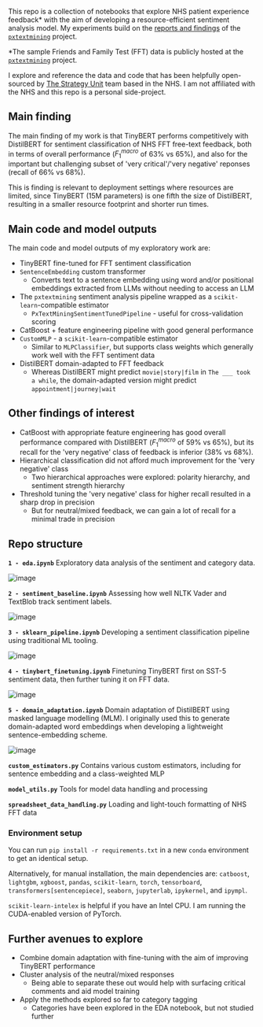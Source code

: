 This repo is a collection of notebooks that explore NHS patient experience feedback* with the aim of developing a resource-efficient sentiment analysis model. My experiments build on the [reports and findings](https://the-strategy-unit.github.io/PatientExperience-QDC/) of the [`pxtextmining`](https://github.com/The-Strategy-Unit/pxtextmining/tree/main) project.

*The sample Friends and Family Test (FFT) data is publicly hosted at the [`pxtextmining`](https://github.com/The-Strategy-Unit/pxtextmining/tree/main) project.

I explore and reference the data and code that has been helpfully open-sourced by [The Strategy Unit](https://github.com/The-Strategy-Unit) team based in the NHS. I am not affiliated with the NHS and this repo is a personal side-project.

## Main finding
The main finding of my work is that TinyBERT performs competitively with DistilBERT for sentiment classification of NHS FFT free-text feedback, both in terms of overall performance ($F_1^{macro}$ of 63% vs 65%), and also for the important but challenging subset of 'very critical'/'very negative' reponses (recall of 66% vs 68%).

This is finding is relevant to deployment settings where resources are limited, since TinyBERT (15M parameters) is one fifth the size of DistilBERT, resulting in a smaller resource footprint and shorter run times.

## Main code and model outputs

The main code and model outputs of my exploratory work are:
 - TinyBERT fine-tuned for FFT sentiment classification
 - `SentenceEmbedding` custom transformer
   - Converts text to a sentence embedding using word and/or positional embeddings extracted from LLMs without needing to access an LLM
 - The `pxtextmining` sentiment analysis pipeline wrapped as a `scikit-learn`-compatible estimator
   - `PxTextMiningSentimentTunedPipeline` - useful for cross-validation scoring
 - CatBoost + feature engineering pipeline with good general performance
 - `CustomMLP` - a `scikit-learn`-compatible estimator
   - Similar to `MLPClassifier`, but supports class weights which generally work well with the FFT sentiment data
 - DistilBERT domain-adapted to FFT feedback
     - Whereas DistilBERT might predict `movie|story|film` in `The ___ took a while`, the domain-adapted version might predict `appointment|journey|wait`

## Other findings of interest
 - CatBoost with appropriate feature engineering has good overall performance compared with DistilBERT ($F_1^{macro}$ of 59% vs 65%), but its recall for the 'very negative' class of feedback is inferior (38% vs 68%).
 - Hierarchical classification did not afford much improvement for the 'very negative' class
   - Two hierarchical approaches were explored: polarity hierarchy, and sentiment strength hierarchy
 - Threshold tuning the 'very negative' class for higher recall resulted in a sharp drop in precision
   - But for neutral/mixed feedback, we can gain a lot of recall for a minimal trade in precision 


## Repo structure

**`1 - eda.ipynb`**
Exploratory data analysis of the sentiment and category data.

![image](https://github.com/user-attachments/assets/92ac3f79-63d7-48c2-af2b-d8cbbbaf03fc)

**`2 - sentiment_baseline.ipynb`**
Assessing how well NLTK Vader and TextBlob track sentiment labels.

![image](https://github.com/user-attachments/assets/c871f5c4-bb43-4145-b485-13f2dd2af25a)

**`3 - sklearn_pipeline.ipynb`**
Developing a sentiment classification pipeline using traditional ML tooling.

![image](https://github.com/user-attachments/assets/655a1fd5-4395-4274-9a58-d49699e41e7b)

**`4 - tinybert_finetuning.ipynb`**
Finetuning TinyBERT first on SST-5 sentiment data, then further tuning it on FFT data.

![image](https://github.com/user-attachments/assets/aed20549-a668-4f47-9dde-facd7cff9515)

**`5 - domain_adaptation.ipynb`**
Domain adaptation of DistilBERT using masked language modelling (MLM). I originally used this to generate domain-adapted word embeddings when developing a lightweight sentence-embedding scheme. 

![image](https://github.com/user-attachments/assets/c7647a6b-d374-46f1-b347-7024d5128b4c)

**`custom_estimators.py`** Contains various custom estimators, including for sentence embedding and a class-weighted MLP

**`model_utils.py`** Tools for model data handling and processing

**`spreadsheet_data_handling.py`** Loading and light-touch formatting of NHS FFT data

### Environment setup
You can run `pip install -r requirements.txt` in a new `conda` environment to get an identical setup.

Alternatively, for manual installation, the main dependencies are: `catboost`, `lightgbm`, `xgboost`, `pandas`, `scikit-learn`, `torch`, `tensorboard`, `transformers[sentencepiece]`, `seaborn`, `jupyterlab`, `ipykernel`, and `ipympl`.

`scikit-learn-intelex` is helpful if you have an Intel CPU. I am running the CUDA-enabled version of PyTorch.

 ## Further avenues to explore
 - Combine domain adaptation with fine-tuning with the aim of improving TinyBERT performance
 - Cluster analysis of the neutral/mixed responses
   - Being able to separate these out would help with surfacing critical comments and aid model training
 - Apply the methods explored so far to category tagging
   - Categories have been explored in the EDA notebook, but not studied further   
